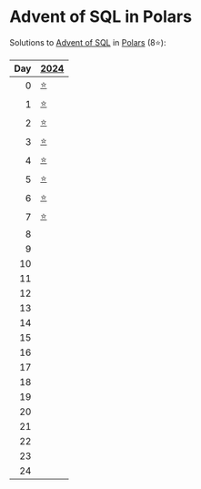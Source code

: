 # Advent of SQL in Polars

Solutions to [Advent of SQL](https://adventofsql.com/) in [Polars](https://docs.pola.rs/) (8⭐):

|   Day | [2024](2024)                                              |
|------:|:----------------------------------------------------------|
|     0 | [⭐](2024/00_the_great_christmas_analytics_crisis)        |
|     1 | [⭐](2024/01_santas_gift_list_parser)                     |
|     2 | [⭐](2024/02_santas_jumbled_letters)                      |
|     3 | [⭐](2024/03_the_greatest_christmas_dinner_ever)          |
|     4 | [⭐](2024/04_the_great_toy_tag_migration)                 |
|     5 | [⭐](2024/05_santas_production_dashboard)                 |
|     6 | [⭐](2024/06_making_presents_fairer)                      |
|     7 | [⭐](2024/07_santas_cartesian_elf_skill-matching_program) |
|     8 |                                                           |
|     9 |                                                           |
|    10 |                                                           |
|    11 |                                                           |
|    12 |                                                           |
|    13 |                                                           |
|    14 |                                                           |
|    15 |                                                           |
|    16 |                                                           |
|    17 |                                                           |
|    18 |                                                           |
|    19 |                                                           |
|    20 |                                                           |
|    21 |                                                           |
|    22 |                                                           |
|    23 |                                                           |
|    24 |                                                           |

